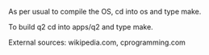 As per usual to compile the OS, cd into os and type make.

To build q2 cd into apps/q2 and type make.

External sources: wikipedia.com, cprogramming.com


